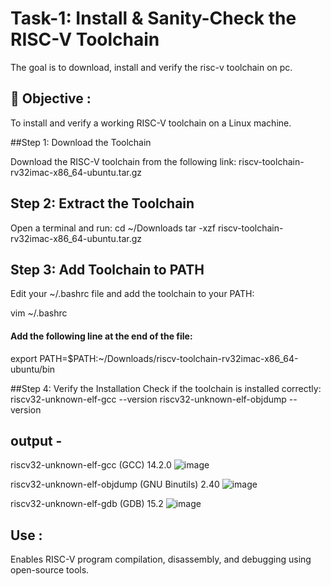 # Task-1: Install & Sanity-Check the RISC-V Toolchain

The goal is to download, install and verify the risc-v toolchain on pc.

## 🎯 Objective :
To install and verify a working RISC-V toolchain on a Linux machine.

##Step 1: Download the Toolchain

Download the RISC-V toolchain from the following link:
riscv-toolchain-rv32imac-x86_64-ubuntu.tar.gz

## Step 2: Extract the Toolchain
Open a terminal and run:
 cd ~/Downloads
 tar -xzf riscv-toolchain-rv32imac-x86_64-ubuntu.tar.gz
 
 ## Step 3: Add Toolchain to PATH
 Edit your ~/.bashrc file and add the toolchain to your PATH:

vim ~/.bashrc
#### Add the following line at the end of the file:
export PATH=$PATH:~/Downloads/riscv-toolchain-rv32imac-x86_64-ubuntu/bin

##Step 4: Verify the Installation
Check if the toolchain is installed correctly:
riscv32-unknown-elf-gcc --version
riscv32-unknown-elf-objdump --version

## output - 
riscv32-unknown-elf-gcc (GCC) 14.2.0 ![image](https://github.com/user-attachments/assets/4bdc14db-5cb2-46c7-a487-b77deef98ade)

riscv32-unknown-elf-objdump (GNU Binutils) 2.40 ![image](https://github.com/user-attachments/assets/26129e4f-fcc0-470f-868c-a6abaf8bca6c)

riscv32-unknown-elf-gdb (GDB) 15.2 ![image](https://github.com/user-attachments/assets/7579e28d-2c3a-4c11-98ff-f2bf8471b9ef)

## Use : 
Enables RISC-V program compilation, disassembly, and debugging using open-source tools.


